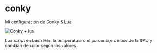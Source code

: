 # conky
Mi configuración de Conky &amp; Lua

![Conky + lua](https://tasarte.app/PDF/conky.png)

Los script en bash leen la temperatura o el porcentaje de uso de la GPU y cambian de color según los valores. 
